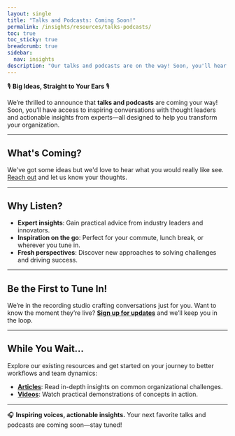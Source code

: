 ```yaml
---
layout: single
title: "Talks and Podcasts: Coming Soon!"
permalink: /insights/resources/talks-podcasts/
toc: true
toc_sticky: true
breadcrumb: true
sidebar:
  nav: insights
description: "Our talks and podcasts are on the way! Soon, you'll hear insights from experts and thought leaders on team dynamics, workflow optimization, and more."
---
```


🎙 **Big Ideas, Straight to Your Ears** 🎙

We’re thrilled to announce that **talks and podcasts** are coming your way! Soon, you’ll have access to inspiring conversations with thought leaders and actionable insights from experts—all designed to help you transform your organization.

---

## What's Coming?

We've got some ideas but we'd love to hear what you would really like see. [Reach out](/contact) and let us know your thoughts.

---

## Why Listen?

- **Expert insights**: Gain practical advice from industry leaders and innovators.
- **Inspiration on the go**: Perfect for your commute, lunch break, or wherever you tune in.
- **Fresh perspectives**: Discover new approaches to solving challenges and driving success.

---

## Be the First to Tune In!

We’re in the recording studio crafting conversations just for you. Want to know the moment they’re live? **[Sign up for updates](#)** and we’ll keep you in the loop.

---

## While You Wait…

Explore our existing resources and get started on your journey to better workflows and team dynamics:

- **[Articles](/insights/articles/)**: Read in-depth insights on common organizational challenges.
- **[Videos](/insights/resources/videos/)**: Watch practical demonstrations of concepts in action.

---

🎧 **Inspiring voices, actionable insights.** Your next favorite talks and podcasts are coming soon—stay tuned!
